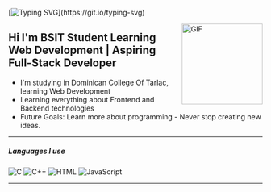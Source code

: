 [![Typing SVG](https://readme-typing-svg.demolab.com?font=Fira+Code&size=30&duration=2000&pause=1000&color=7DE5ED&width=435&lines=Hi!+I'm+Joyce+Kenn;BSIT+3rd+year+student;Welcome+to+my+profile.)](https://git.io/typing-svg)

<img align="right" alt="GIF" height="160px" src="https://media.giphy.com/media/26tn33aiTi1jkl6H6/giphy.gif" />

## Hi I'm BSIT Student Learning Web Development | Aspiring Full-Stack Developer

- I'm studying in Dominican College Of Tarlac, learning Web Development
- Learning everything about Frontend and Backend technologies 
- Future Goals: Learn more about programming - Never stop creating new ideas.

---

##### Languages I use

![C](https://img.shields.io/badge/-C-000000?style=flat&logo=c)
![C++](https://img.shields.io/badge/-C++-000000?style=flat&logo=c%2B%2B)
![HTML](https://img.shields.io/badge/-HTML5-000000?style=flat&logo=html5)
![JavaScript](https://img.shields.io/badge/-JavaScript-000000?style=flat&logo=javascript)


---

